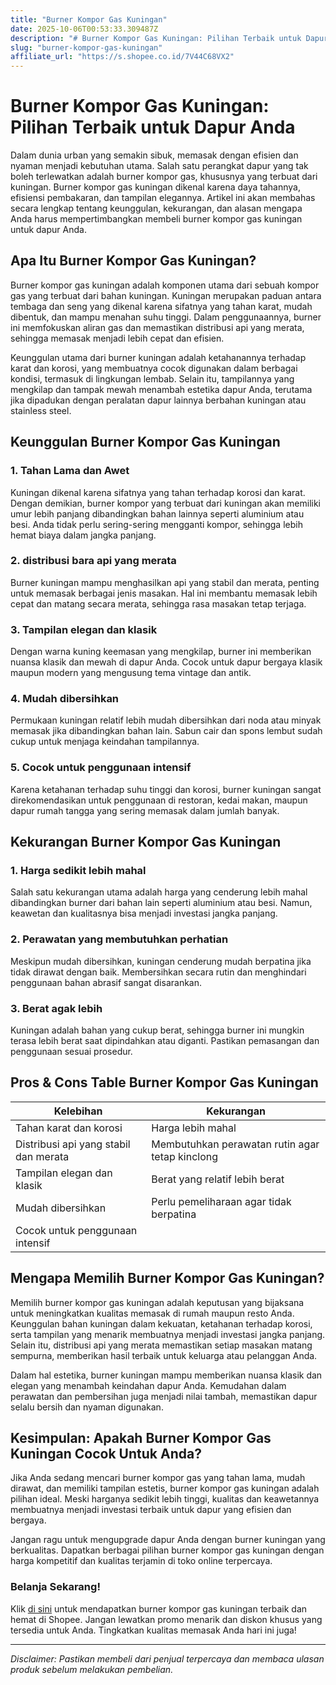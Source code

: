 ```yaml
---
title: "Burner Kompor Gas Kuningan"
date: 2025-10-06T00:53:33.309487Z
description: "# Burner Kompor Gas Kuningan: Pilihan Terbaik untuk Dapur Anda..."
slug: "burner-kompor-gas-kuningan"
affiliate_url: "https://s.shopee.co.id/7V44C68VX2"
---
```

# Burner Kompor Gas Kuningan: Pilihan Terbaik untuk Dapur Anda

Dalam dunia urban yang semakin sibuk, memasak dengan efisien dan nyaman menjadi kebutuhan utama. Salah satu perangkat dapur yang tak boleh terlewatkan adalah burner kompor gas, khususnya yang terbuat dari kuningan. Burner kompor gas kuningan dikenal karena daya tahannya, efisiensi pembakaran, dan tampilan elegannya. Artikel ini akan membahas secara lengkap tentang keunggulan, kekurangan, dan alasan mengapa Anda harus mempertimbangkan membeli burner kompor gas kuningan untuk dapur Anda.

## Apa Itu Burner Kompor Gas Kuningan?

Burner kompor gas kuningan adalah komponen utama dari sebuah kompor gas yang terbuat dari bahan kuningan. Kuningan merupakan paduan antara tembaga dan seng yang dikenal karena sifatnya yang tahan karat, mudah dibentuk, dan mampu menahan suhu tinggi. Dalam penggunaannya, burner ini memfokuskan aliran gas dan memastikan distribusi api yang merata, sehingga memasak menjadi lebih cepat dan efisien.

Keunggulan utama dari burner kuningan adalah ketahanannya terhadap karat dan korosi, yang membuatnya cocok digunakan dalam berbagai kondisi, termasuk di lingkungan lembab. Selain itu, tampilannya yang mengkilap dan tampak mewah menambah estetika dapur Anda, terutama jika dipadukan dengan peralatan dapur lainnya berbahan kuningan atau stainless steel.

## Keunggulan Burner Kompor Gas Kuningan

### 1. Tahan Lama dan Awet

Kuningan dikenal karena sifatnya yang tahan terhadap korosi dan karat. Dengan demikian, burner kompor yang terbuat dari kuningan akan memiliki umur lebih panjang dibandingkan bahan lainnya seperti aluminium atau besi. Anda tidak perlu sering-sering mengganti kompor, sehingga lebih hemat biaya dalam jangka panjang.

### 2. distribusi bara api yang merata

Burner kuningan mampu menghasilkan api yang stabil dan merata, penting untuk memasak berbagai jenis masakan. Hal ini membantu memasak lebih cepat dan matang secara merata, sehingga rasa masakan tetap terjaga.

### 3. Tampilan elegan dan klasik

Dengan warna kuning keemasan yang mengkilap, burner ini memberikan nuansa klasik dan mewah di dapur Anda. Cocok untuk dapur bergaya klasik maupun modern yang mengusung tema vintage dan antik.

### 4. Mudah dibersihkan

Permukaan kuningan relatif lebih mudah dibersihkan dari noda atau minyak memasak jika dibandingkan bahan lain. Sabun cair dan spons lembut sudah cukup untuk menjaga keindahan tampilannya.

### 5. Cocok untuk penggunaan intensif

Karena ketahanan terhadap suhu tinggi dan korosi, burner kuningan sangat direkomendasikan untuk penggunaan di restoran, kedai makan, maupun dapur rumah tangga yang sering memasak dalam jumlah banyak.

## Kekurangan Burner Kompor Gas Kuningan

### 1. Harga sedikit lebih mahal

Salah satu kekurangan utama adalah harga yang cenderung lebih mahal dibandingkan burner dari bahan lain seperti aluminium atau besi. Namun, keawetan dan kualitasnya bisa menjadi investasi jangka panjang.

### 2. Perawatan yang membutuhkan perhatian

Meskipun mudah dibersihkan, kuningan cenderung mudah berpatina jika tidak dirawat dengan baik. Membersihkan secara rutin dan menghindari penggunaan bahan abrasif sangat disarankan.

### 3. Berat agak lebih

Kuningan adalah bahan yang cukup berat, sehingga burner ini mungkin terasa lebih berat saat dipindahkan atau diganti. Pastikan pemasangan dan penggunaan sesuai prosedur.

## Pros & Cons Table Burner Kompor Gas Kuningan

| Kelebihan                                         | Kekurangan                                              |
|---------------------------------------------------|--------------------------------------------------------|
| Tahan karat dan korosi                          | Harga lebih mahal                                    |
| Distribusi api yang stabil dan merata   | Membutuhkan perawatan rutin agar tetap kinclong   |
| Tampilan elegan dan klasik                   | Berat yang relatif lebih berat                          |
| Mudah dibersihkan                                | Perlu pemeliharaan agar tidak berpatina            |
| Cocok untuk penggunaan intensif             |                                                      |

## Mengapa Memilih Burner Kompor Gas Kuningan?

Memilih burner kompor gas kuningan adalah keputusan yang bijaksana untuk meningkatkan kualitas memasak di rumah maupun resto Anda. Keunggulan bahan kuningan dalam kekuatan, ketahanan terhadap korosi, serta tampilan yang menarik membuatnya menjadi investasi jangka panjang. Selain itu, distribusi api yang merata memastikan setiap masakan matang sempurna, memberikan hasil terbaik untuk keluarga atau pelanggan Anda.

Dalam hal estetika, burner kuningan mampu memberikan nuansa klasik dan elegan yang menambah keindahan dapur Anda. Kemudahan dalam perawatan dan pembersihan juga menjadi nilai tambah, memastikan dapur selalu bersih dan nyaman digunakan.

## Kesimpulan: Apakah Burner Kompor Gas Kuningan Cocok Untuk Anda?

Jika Anda sedang mencari burner kompor gas yang tahan lama, mudah dirawat, dan memiliki tampilan estetis, burner kompor gas kuningan adalah pilihan ideal. Meski harganya sedikit lebih tinggi, kualitas dan keawetannya membuatnya menjadi investasi terbaik untuk dapur yang efisien dan bergaya.

Jangan ragu untuk mengupgrade dapur Anda dengan burner kuningan yang berkualitas. Dapatkan berbagai pilihan burner kompor gas kuningan dengan harga kompetitif dan kualitas terjamin di toko online terpercaya.

### Belanja Sekarang!

Klik [di sini](https://s.shopee.co.id/7V44C68VX2) untuk mendapatkan burner kompor gas kuningan terbaik dan hemat di Shopee. Jangan lewatkan promo menarik dan diskon khusus yang tersedia untuk Anda. Tingkatkan kualitas memasak Anda hari ini juga!

---

*Disclaimer: Pastikan membeli dari penjual terpercaya dan membaca ulasan produk sebelum melakukan pembelian.*